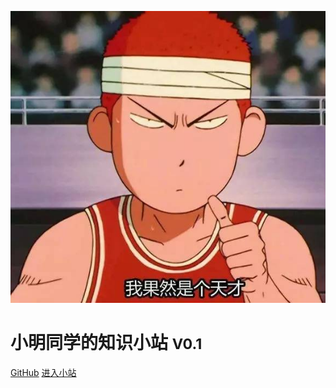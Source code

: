 ![logo](_media/geninus.jpg)

# 小明同学的知识小站 <small>V0.1</small>



[GitHub](https://github.com/docsifyjs/docsify/)
[进入小站](#小明同学的知识小站)